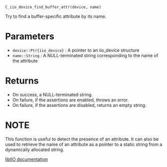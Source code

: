 ```
C_iio_device_find_buffer_attr(device, name)
```

Try to find a buffer-specific attribute by its name.

# Parameters

  * `device::Ptr{iio_device}` : A pointer to an iio_device structure
  * `name::String`            : A NULL-terminated string corresponding to the name of the attribute

# Returns

  * On success, a NULL-terminated string.
  * On failure, if the assertions are enabled, throws an error.
  * On failure, if the assertions are disabled, returns an empty string.

# NOTE

This function is useful to detect the presence of an attribute. It can also be used to retrieve the name of an attribute as a pointer to a static string from a dynamically allocated string.

[libIIO documentation](https://analogdevicesinc.github.io/libiio/master/libiio/group__Device.html#ga58baa15da06b2d497fb0334f35264240)
